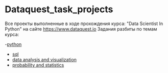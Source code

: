 # Dataquest_task_projects
 Все проекты выполненные в ходе прохождения курса: "Data Scientist In Python" на сайте https://www.dataquest.io 
 Задания разбиты по темам курса:
 
 -[python](https://github.com/elia7777/Dataquest_Task_projects/tree/master/python)
 - [sql](https://github.com/elia7777/Dataquest_Task_projects/tree/master/sql)
 - [data analysis and visualization](https://github.com/elia7777/Dataquest_Task_projects/tree/master/data%20analysis%20and%20visualization)
 - [probability and statistics](https://github.com/elia7777/Dataquest_Task_projects/tree/master/probability%20and%20statistics)

